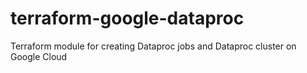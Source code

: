 # terraform-google-dataproc
Terraform module for creating Dataproc jobs and Dataproc cluster on Google Cloud

